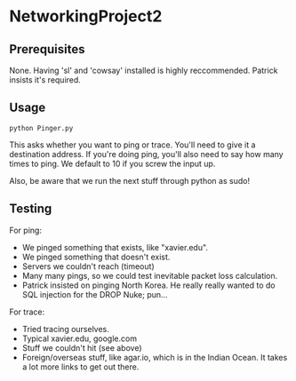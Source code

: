 # NetworkingProject2

## Prerequisites

None. Having 'sl' and 'cowsay' installed is highly reccommended. Patrick insists it's required.

## Usage

`python Pinger.py`

This asks whether you want to ping or trace. You'll need to give it a destination address. If you're doing ping, you'll also need to say how many times to ping. We default to 10 if you screw the input up.

Also, be aware that we run the next stuff through python as sudo!

## Testing
For ping:
  * We pinged something that exists, like "xavier.edu".
  * We pinged something that doesn't exist.
  * Servers we couldn't reach (timeout)
  * Many many pings, so we could test inevitable packet loss calculation.
  * Patrick insisted on pinging North Korea. He really really wanted to do SQL injection for the DROP Nuke; pun...

For trace:
  * Tried tracing ourselves.
  * Typical xavier.edu, google.com
  * Stuff we couldn't hit (see above)
  * Foreign/overseas stuff, like agar.io, which is in the Indian Ocean. It takes a lot more links to get out there.
